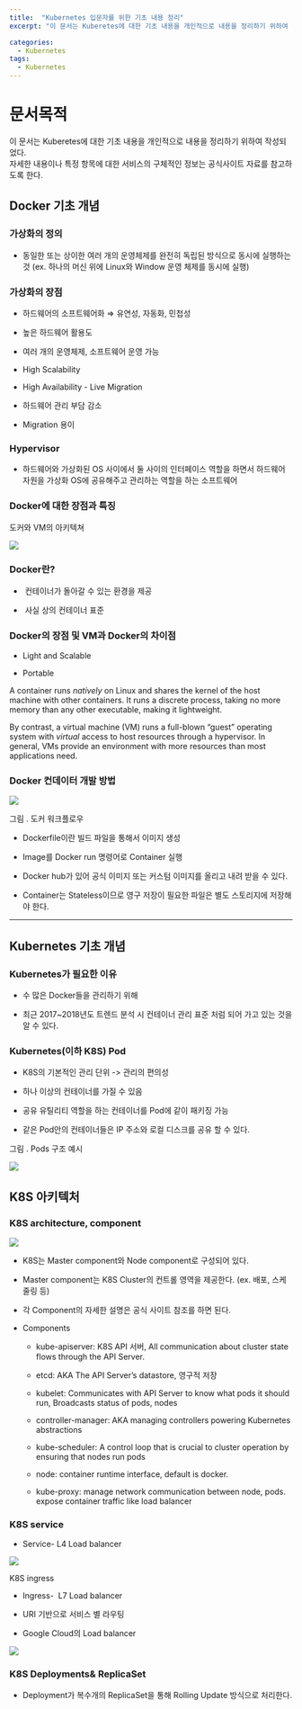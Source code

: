 ```yaml
---
title:  "Kubernetes 입문자를 위한 기초 내용 정리"
excerpt: "이 문서는 Kuberetes에 대한 기초 내용을 개인적으로 내용을 정리하기 위하여 작성되었다."

categories:
  - Kubernetes
tags:
  - Kubernetes
---
```


문서목적
====

이 문서는 Kuberetes에 대한 기초 내용을 개인적으로 내용을 정리하기 위하여 작성되었다.  
자세한 내용이나 특정 항목에 대한 서비스의 구체적인 정보는 공식사이트 자료를 참고하도록 한다.
  

Docker 기초 개념
------------

### 가상화의 정의

*   동일한 또는 상이한 여러 개의 운영체제를 완전히 독립된 방식으로 동시에 실행하는 것 (ex. 하나의 머신 위에 Linux와 Window 운영 체제를 동시에 실행)
    

### 가상화의 장점

*   하드웨어의 소프트웨어화 ⇒ 유연성, 자동화, 민첩성
    
*   높은 하드웨어 활용도
    
*   여러 개의 운영체제, 소프트웨어 운영 가능
    
*   High Scalability
    
*   High Availability - Live Migration
    
*   하드웨어 관리 부담 감소
    
*   Migration 용이
    

### Hypervisor

*   하드웨어와 가상화된 OS 사이에서 둘 사이의 인터페이스 역할을 하면서 하드웨어 자원을 가상화 OS에 공유해주고 관리하는 역할을 하는 소프트웨어
    

  

### Docker에 대한 장점과 특징

도커와 VM의 아키텍쳐

![](/assets/images/kube.jpg)

### Docker란?

*    컨테이너가 돌아갈 수 있는 환경을 제공
    
*    사실 상의 컨테이너 표준
    

### Docker의 장점 및 VM과 Docker의 차이점

*   Light and Scalable
    
*   Portable
    

A container runs _natively_ on Linux and shares the kernel of the host machine with other containers. It runs a discrete process, taking no more memory than any other executable, making it lightweight.

By contrast, a virtual machine (VM) runs a full-blown “guest” operating system with _virtual_ access to host resources through a hypervisor. In general, VMs provide an environment with more resources than most applications need.

  

### Docker 컨데이터 개발 방법

![](/assets/images/kube2.jpg)

그림 . 도커 워크플로우

*   Dockerfile이란 빌드 파일을 통해서 이미지 생성
    
*   Image를 Docker run 명령어로 Container 실행
    
*   Docker hub가 있어 공식 이미지 또는 커스텀 이미지를 올리고 내려 받을 수 있다.
    
*   Container는 Stateless이므로 영구 저장이 필요한 파일은 별도 스토리지에 저장해야 한다.
    

  

* * *

Kubernetes 기초 개념
----------------

### Kubernetes가 필요한 이유

*   수 많은 Docker들을 관리하기 위해
    
*   최근 2017~2018년도 트렌드 분석 시 컨테이너 관리 표준 처럼 되어 가고 있는 것을 알 수 있다.
    

### Kubernetes(이하 K8S) Pod

*   K8S의 기본적인 관리 단위 -> 관리의 편의성
    
*   하나 이상의 컨테이너를 가질 수 있음
    
*   공유 유틸리티 역할을 하는 컨테이너를 Pod에 같이 패키징 가능
    
*   같은 Pod안의 컨테이너들은 IP 주소와 로컬 디스크를 공유 할 수 있다.
    

그림 . Pods 구조 예시

![](/assets/images/kube3.jpg)

K8S 아키텍처
--------

### K8S architecture, component

  

![](/assets/images/kube4.jpg)

*   K8S는 Master component와 Node component로 구성되어 있다.
    
*   Master component는 K8S Cluster의 컨트롤 영역을 제공한다. (ex. 배포, 스케줄링 등)
    
*   각 Component의 자세한 설명은 공식 사이트 참조를 하면 된다.
    

*   Components
    
    *   kube-apiserver: K8S API 서버, All communication about cluster state flows through the API Server.
        
    *   etcd: AKA The API Server’s datastore, 영구적 저장
        
    *   kubelet: Communicates with API Server to know what pods it should run, Broadcasts status of pods, nodes
        
    *   controller-manager: AKA managing controllers powering Kubernetes abstractions
        
    *   kube-scheduler: A control loop that is crucial to cluster operation by ensuring that nodes run pods
        
    *   node: container runtime interface, default is docker. 
        
    *   kube-proxy: manage network communication between node, pods. expose container traffic like load balancer
        

### K8S service

*   Service- L4 Load balancer
    

![](/assets/images/kube4.jpg)

K8S ingress

*   Ingress-  L7 Load balancer
    
*   URI 기반으로 서비스 별 라우팅
    
*   Google Cloud의 Load balancer
    

![](/assets/images/kube5.jpg)

### K8S Deployments& ReplicaSet

*   Deployment가 복수개의 ReplicaSet을 통해 Rolling Update 방식으로 처리한다.
    


